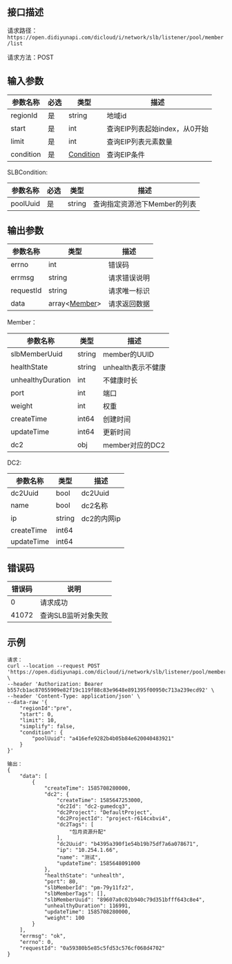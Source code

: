 ## 接口描述

请求路径：`https://open.didiyunapi.com/dicloud/i/network/slb/listener/pool/member/list`

请求方法：POST

## 输入参数

| 参数名称  | 必选 | 类型                    | 描述                          |
| --------- | ---- | ----------------------- | ----------------------------- |
| regionId  | 是   | string                  | 地域id                        |
| start     | 是   | int                     | 查询EIP列表起始index，从0开始 |
| limit     | 是   | int                     | 查询EIP列表元素数量           |
| condition | 是   | [Condition](#Condition) | 查询EIP条件                   |

<span id="Condition"></span>
SLBCondition:

| 参数名称 | 必选 | 类型   | 描述                         |
| -------- | ---- | ------ | ---------------------------- |
| poolUuid | 是   | string | 查询指定资源池下Member的列表 |

## 输出参数

| 参数名称  | 类型                     | 描述         |
| --------- | ------------------------ | ------------ |
| errno     | int                      | 错误码       |
| errmsg    | string                   | 请求错误说明 |
| requestId | string                   | 请求唯一标识 |
| data      | array<[Member](#Member)> | 请求返回数据 |

<span id="Member"></span>
Member：

| 参数名称          | 类型   | 描述               |
| ----------------- | ------ | ------------------ |
| slbMemberUuid     | string | member的UUID       |
| healthState       | string | unhealth表示不健康 |
| unhealthyDuration | int    | 不健康时长         |
| port              | int    | 端口               |
| weight            | int    | 权重               |
| createTime        | int64  | 创建时间           |
| updateTime        | int64  | 更新时间           |
| dc2               | obj    | member对应的DC2    |

<span id="DC2"></span>
DC2:

| 参数名称   | 类型   | 描述        |
| ---------- | ------ | ----------- |
| dc2Uuid    | bool   | dc2Uuid     |
| name       | bool   | dc2名称     |
| ip         | string | dc2的内网ip |
| createTime | int64  |             |
| updateTime | int64  |             |



## 错误码

| 错误码 | 说明                |
| ------ | ------------------- |
| 0      | 请求成功            |
| 41072  | 查询SLB监听对象失败 |

## 示例

```
请求：
curl --location --request POST 'https://open.didiyunapi.com/dicloud/i/network/slb/listener/pool/member/list' \
--header 'Authorization: Bearer b557cb1ac87055909e82f19c119f88c83e9648e891395f00950c713a239ecd92' \
--header 'Content-Type: application/json' \
--data-raw '{
	"regionId":"pre",
    "start": 0,
    "limit": 10,
    "simplify": false,
    "condition": {
        "poolUuid": "a416efe9282b4b05b84e620040483921"
    }
}'

输出：
{
    "data": [
        {
            "createTime": 1585708280000,
            "dc2": {
                "createTime": 1585647253000,
                "dc2Id": "dc2-gumedcq3",
                "dc2Project": "DefaultProject",
                "dc2ProjectId": "project-r614cxbvi4",
                "dc2Tags": [
                    "包月资源升配"
                ],
                "dc2Uuid": "b4395a390f1e54b19b75df7a6a078671",
                "ip": "10.254.1.66",
                "name": "测试",
                "updateTime": 1585648091000
            },
            "healthState": "unhealth",
            "port": 80,
            "slbMemberId": "pm-79y11fz2",
            "slbMemberTags": [],
            "slbMemberUuid": "89607a0c02b940c79d351bfff643c8e4",
            "unhealthyDuration": 116991,
            "updateTime": 1585708280000,
            "weight": 100
        }
    ],
    "errmsg": "ok",
    "errno": 0,
    "requestId": "0a59380b5e85c5fd53c576cf068d4702"
}
```